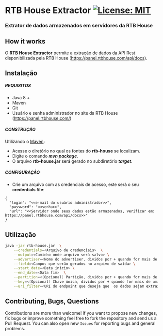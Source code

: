 
# RTB House Extractor [![License: MIT](https://img.shields.io/badge/License-MIT-yellow.svg)](https://opensource.org/licenses/MIT)
### Extrator de dados armazenados em servidores da RTB House

## How it works

O **RTB House Extractor** permite a extração de dados da API Rest disponibilizada pela RTB House (https://panel.rtbhouse.com/api/docs).

## Instalação

##### REQUISITOS

- Java 8 +
- Maven
- Git
- Usuário e senha administrador no site da RTB House (https://panel.rtbhouse.com/)

##### CONSTRUÇÃO

Utilizando o [Maven](https://maven.apache.org/):

- Acesse o diretório no qual os fontes do **rtb-house** se localizam.
- Digite o comando _**mvn package**_.
- O arquivo **rtb-house.jar** será gerado no subdiretório **_target_**.

##### CONFIGURAÇÂO

* Crie um arquivo com as credenciais de acesso, este será o seu **credentials file**:

```
{
  "login": "<<e-mail do usuário administrador>>",
  "password": "<<senha>>",
  "url": "<<Servidor onde seus dados estão armazenados, verificar em: https://panel.rtbhouse.com/api/docs>>"
}

```

## Utilização

```bash
java -jar rtb-house.jar  \
	--credentials=<Arquivo de credenciais>  \
	--output=<Caminho onde arquivo será salvo> \
	--advertiser=<Nome do advertiser, dividos por + quando for mais de um. Exemplo: "BR_Dafiti+BR_Dafiti_InApp"> \
	--field=<Campos que serão gerados no arquivo de saída> \
	--start_date=<Data início> \
	--end_date=<Data fim>  \
	--partition=<(Opcional) Partição, dividos por + quando for mais de um> \
	--key=<(Opcional) Chave única, dividos por + quando for mais de um> \
	--uri_filter=<URI do endpoint que deseja que  os dados sejam extraídos, as nomenclaturas <<>>, <<>>, <<>> serão macro substituídas pelo advertiser informado no parâmetro acima 'advertiser', data início pelo 'start_date' e data fim pelo 'end_date' respectivamente. As opções <<>> não são obrigatórias. Exemplo: '/advertisers/<<advertiser>>/summary-stats?dayFrom=<<start_date>>&dayTo=<<end_date>>&groupBy=subcampaign&metrics=campaignCost'">
```


## Contributing, Bugs, Questions
Contributions are more than welcome! If you want to propose new changes, fix bugs or improve something feel free to fork the repository and send us a Pull Request. You can also open new `Issues` for reporting bugs and general problems.

